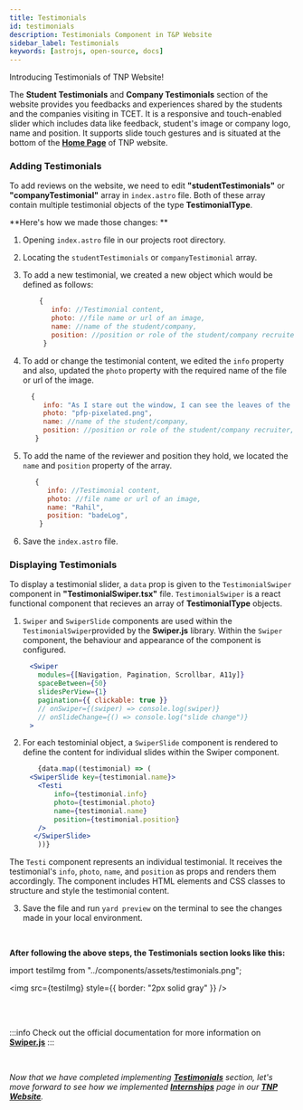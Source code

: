 ```yaml
---
title: Testimonials
id: testimonials
description: Testimonials Component in T&P Website
sidebar_label: Testimonials
keywords: [astrojs, open-source, docs]
---
```

Introducing Testimonials of TNP Website!

The **Student Testimonials** and **Company Testimonials** section of the website provides you feedbacks and experiences shared by the students and the companies visiting in TCET. 
It is a responsive and touch-enabled slider which includes data like feedback, student's image or company logo, name and position. It supports slide touch gestures and is situated at the bottom of the **[Home Page](https://tnp.tcetmumbai.in/)** of TNP website. 

### Adding Testimonials

To add reviews on the website, we need to edit **"studentTestimonials"** or **"companyTestimonial"** array in `index.astro` file. Both of these array contain multiple testimonial objects of the type **TestimonialType**.

**Here's how we made those changes: **

1. Opening `index.astro` file in our projects root directory.

2. Locating the  `studentTestimonials` or `companyTestimonial` array.

3. To add a new testimonial, we created a new object which would be defined as follows:

   ```jsx title="index.astro" {2-5} showLineNumbers
       {
          info: //Testimonial content,
          photo: //file name or url of an image,
          name: //name of the student/company,
          position: //position or role of the student/company recruiter,
        }
    ```
4. To add or change the testimonial content, we edited the `info` property and also, updated the `photo` property with the required name of the file or url of the image.

     ```jsx title="index.astro"{2,3} showLineNumbers
       {
          info: "As I stare out the window, I can see the leaves of the trees rustling in the wind. The sun is setting, freshly cut grass. I take a deep breath and let it out slowly, feeling the tension in my body release. In this moment, everything feels perfect, and I am grateful for the simple joys in life.",
          photo: "pfp-pixelated.png",
          name: //name of the student/company,
          position: //position or role of the student/company recruiter,
        }
    ```

5. To add the name of the reviewer and position they hold, we located the `name` and `position` property of the array.

    ```jsx title="index.astro" {4,5} showLineNumbers
       {
          info: //Testimonial content,
          photo: //file name or url of an image,
          name: "Rahil",
          position: "badeLog",
        }
    ```

6. Save the `index.astro` file.

### Displaying Testimonials

 To display a testimonial slider, a  `data` prop is given to the `TestimonialSwiper` component in **"TestimonialSwiper.tsx"** file. `TestimonialSwiper` is a react functional component that recieves an array of **TestimonialType** objects. 

 1. `Swiper` and `SwiperSlide` components are used within the `TestimonialSwiper`provided by the **Swiper.js** library. Within the `Swiper` component, the behaviour and appearance of the component is configured. 

 ```jsx title="TestimonialSwiper.tsx" {2-5} showLineNumbers
      <Swiper
        modules={[Navigation, Pagination, Scrollbar, A11y]}
        spaceBetween={50}
        slidesPerView={1}
        pagination={{ clickable: true }}
        // onSwiper={(swiper) => console.log(swiper)}
        // onSlideChange={() => console.log("slide change")}
      >
 ```
 2. For each testominial object, a `SwiperSlide` component is rendered to define the content for individual slides within the Swiper component. 

 ```jsx title="TestimonialSwiper.tsx" {3-8} showLineNumbers
        {data.map((testimonial) => (
      <SwiperSlide key={testimonial.name}>
        <Testi
            info={testimonial.info}
            photo={testimonial.photo}
            name={testimonial.name}
            position={testimonial.position}
        />
       </SwiperSlide>
        ))}
 ```
 
 The `Testi` component represents an individual testimonial. It receives the testimonial's `info`, `photo`, `name`, and `position` as props and renders them accordingly. The component includes HTML elements and CSS classes to structure and style the testimonial content.

3. Save the file and run `yard preview` on the terminal to see the changes made in your local environment.

<br />

**After following the above steps, the Testimonials section looks like this:**

import testiImg from "../components/assets/testimonials.png";

<img src={testiImg} style={{ border: "2px solid gray" }} />

<br />
<br />

:::info
 Check out the official documentation for more information on **[Swiper.js](https://swiperjs.com/get-started)**
:::

<br/>

_Now that we have completed implementing [**Testimonials**](testimonials) section, let's move forward to see how we implemented [**Internships**](internships) page in our [**TNP Website**](https://tnp.tcetmumbai.in)._
